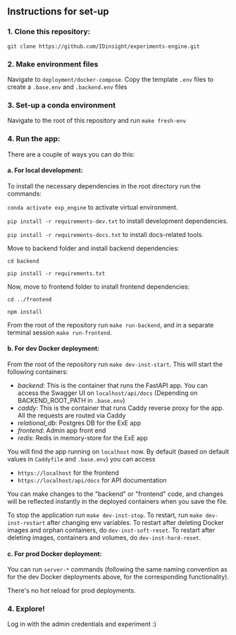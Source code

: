 ## Instructions for set-up
### 1. Clone this repository:
```
git clone https://github.com/IDinsight/experiments-engine.git
```

### 2. Make environment files

Navigate to `deployment/docker-compose`. Copy the template `.env` files to create a `.base.env` and `.backend.env` files

### 3. Set-up a conda environment

Navigate to the root of this repository and run `make fresh-env`

### 4. Run the app:

  There are a couple of ways you can do this:

  #### a. For local development:

  To install the necessary dependencies in the root directory run the commands:

  `conda activate exp_engine` to activate virtual environment.

  `pip install -r requirements-dev.txt` to install development dependencies.

  `pip install -r requirements-docs.txt` to install docs-related tools.

  Move to backend folder and install backend dependencies:

  `cd backend`

  `pip install -r requirements.txt`

  Now, move to frontend folder to install frontend dependencies:

  `cd ../frontend`

  `npm install`

  From the root of the repository run `make run-backend`, and in a separate terminal session `make run-frontend`.

  #### b. For dev Docker deployment:

  From the root of the repository run `make dev-inst-start`. This will start the following containers:

  - _backend_: This is the container that runs the FastAPI app. You can access the Swagger UI on `localhost/api/docs` (Depending on BACKEND_ROOT_PATH in `.base.env`)
  - _caddy_: This is the container that runs Caddy reverse proxy for the app. All the requests are routed via Caddy
  - _relational_db_: Postgres DB for the ExE app
  - _frontend_: Admin app front end
  - _redis_: Redis in memory-store for the ExE app

  You will find the app running on `localhost` now. By default (based on default values in `Caddyfile` and `.base.env`) you can access

  - `https://localhost` for the frontend
  - `https://localhost/api/docs` for API documentation


  You can make changes to the "backend" or "frontend" code, and changes will be reflected instantly in the deployed containers when you save the file.

  To stop the application run `make dev-inst-stop`. To restart, run `make dev-inst-restart` after changing env variables. To restart after deleting Docker images and orphan containers, do `dev-inst-soft-reset`. To restart after deleting images, containers and volumes, do `dev-inst-hard-reset`.

  #### c. For prod Docker deployment:

  You can run `server-*` commands (following the same naming convention as for the dev Docker deployments above, for the corresponding functionality).

  There's no hot reload for prod deployments.

### 4. Explore!
Log in with the admin credentials and experiment :)
